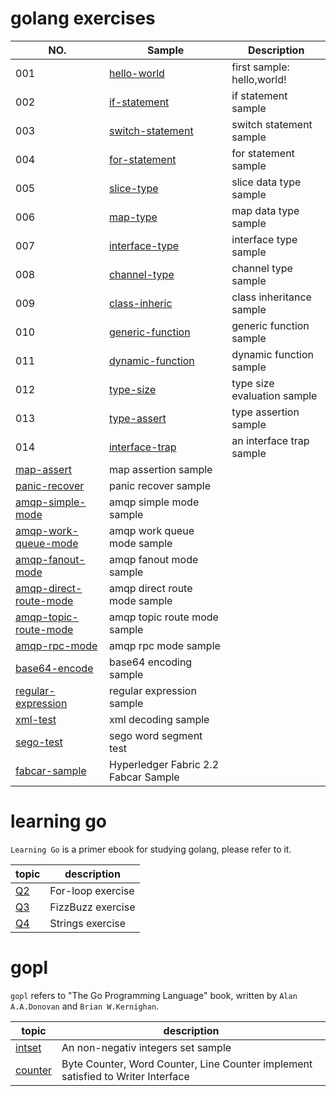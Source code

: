# golang exercises

|NO.|Sample|Description|
|----|----|----|
|001|[hello-world](./001-hello-world/hello_world.go)|first sample: hello,world!|
|002|[if-statement](./002-if-statement/if_statement.go)|if statement sample|
|003|[switch-statement](./003-switch-statement/switch_statement.go)|switch statement sample|
|004|[for-statement](./004-for-statement/for_statement.go)|for statement sample|
|005|[slice-type](./005-slice-type/slice_type.go)|slice data type sample|
|006|[map-type](./006-map-type/map_type.go)|map data type sample|
|007|[interface-type](./007-interface-type/interface_type.go)|interface type sample|
|008|[channel-type](./008-channel-type/channel_type.go)|channel type sample|
|009|[class-inheric](./009-class-inherit/class_inherit.go)|class inheritance sample|
|010|[generic-function](./010-generic-function/generic_function.go)|generic function sample|
|011|[dynamic-function](./011-dynamic-function/dynamic_function.go)|dynamic function sample|
|012|[type-size](./012-type-size/type_size.go)|type size evaluation sample|
|013|[type-assert](./013-type-assert/type_assert.go)|type assertion sample|
|014|[interface-trap](./014-interface-trap/interface_trap.go)|an interface trap sample|
|[map-assert](./map-assert/map_assert.go)|map assertion sample|
|[panic-recover](./panic-recover/sample1.go)|panic recover sample|
|[amqp-simple-mode](./amqp-test/01-simple-mode/)|amqp simple mode sample|
|[amqp-work-queue-mode](./amqp-test/02-work-queues/)|amqp work queue mode sample|
|[amqp-fanout-mode](./amqp-test/03-fanout/)|amqp fanout mode sample|
|[amqp-direct-route-mode](./amqp-test/04-direct-route/)|amqp direct route mode sample|
|[amqp-topic-route-mode](./amqp-test/05-topic-route/)|amqp topic route mode sample|
|[amqp-rpc-mode](./amqp-test/06-rpc-demo/)|amqp rpc mode sample|
|[base64-encode](./base64-test/base64test.go)|base64 encoding sample|
|[regular-expression](./regexp/main.geo)|regular expression sample|
|[xml-test](./xml-test/main.go)|xml decoding sample|
|[sego-test](./sego/main.go)|sego word segment test|
|[fabcar-sample](./fabcar-sample/fabcar.go)|Hyperledger Fabric 2.2 Fabcar Sample|

# learning go

`Learning Go` is a primer ebook for studying golang, please refer to it.

|topic|description|
|----|----|
|[Q2](./learning-go/Q2/for_loop.go)|For-loop exercise|
|[Q3](./learning-go/Q3/FizzBuzz.go)|FizzBuzz exercise|
|[Q4](./learning-go/Q4/strings.go)|Strings exercise|

# gopl

`gopl` refers to "The Go Programming Language" book, written by `Alan A.A.Donovan` and `Brian W.Kernighan`. 

|topic|description|
|----|----|
|[intset](./gopl/ch6/intset/intset.go)|An non-negativ integers set sample|
|[counter](./gopl/ch7/counter/counter.go)|Byte Counter, Word Counter, Line Counter implement satisfied to Writer Interface|

